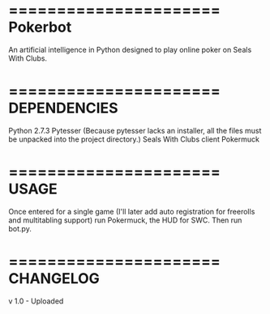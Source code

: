 ======================
Pokerbot
======================
An artificial intelligence in Python designed to play online poker on Seals With Clubs.

======================
DEPENDENCIES
======================
Python 2.7.3
Pytesser (Because pytesser lacks an installer, all the files must be unpacked into the project directory.)
Seals With Clubs client
Pokermuck

======================
USAGE
======================
Once entered for a single game (I'll later add auto registration for freerolls and multitabling support) run Pokermuck, the HUD for SWC. Then run bot.py. 

======================
CHANGELOG
======================
v 1.0 - Uploaded
